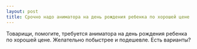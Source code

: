 ```yaml
---
layout: post 
title: Срочно надо аниматора на день рождения ребенка по хорошей цене 
--- 
```

Товарищи, помогите, требуется аниматора на день рождения ребенка по хорошей цене. Желательно побыстрее и подешевле. Есть варианты?